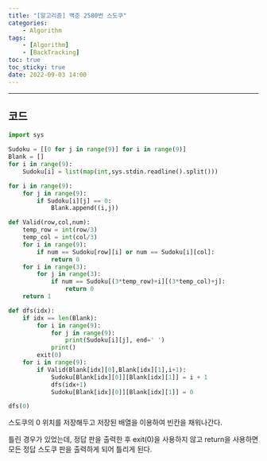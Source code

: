 ```yaml
---
title: "[알고리즘] 백준 2580번 스도쿠"
categories:
    - Algorithm
tags:
    - [Algorithm]
    - [BackTracking]
toc: true
toc_sticky: true
date: 2022-09-03 14:00
---
```

--------------------------

## 코드
```python
import sys

Sudoku = [[0 for j in range(9)] for i in range(9)]
Blank = []
for i in range(9):
    Sudoku[i] = list(map(int,sys.stdin.readline().split()))

for i in range(9):
    for j in range(9):
        if Sudoku[i][j] == 0:
            Blank.append((i,j))

def Valid(row,col,num):
    temp_row = int(row/3)
    temp_col = int(col/3)
    for i in range(9):
        if num == Sudoku[row][i] or num == Sudoku[i][col]:
            return 0
    for i in range(3):
        for j in range(3):
            if num == Sudoku[(3*temp_row)+i][(3*temp_col)+j]:
                return 0
    return 1

def dfs(idx):
    if idx == len(Blank):
        for i in range(9):
            for j in range(9):
                print(Sudoku[i][j], end=' ')
            print()
        exit(0)
    for i in range(9):
        if Valid(Blank[idx][0],Blank[idx][1],i+1):
            Sudoku[Blank[idx][0]][Blank[idx][1]] = i + 1
            dfs(idx+1)
            Sudoku[Blank[idx][0]][Blank[idx][1]] = 0

dfs(0)
```

스도쿠의 0 위치를 저장해두고 저장된 배열을 이용하여 빈칸을 채워나간다.

틀린 경우가 있었는데, 정답 판을 출력한 후 exit(0)을 사용하지 않고 return을 사용하면 모든 정답 스도쿠 판을 출력하게 되어 틀리게 된다.